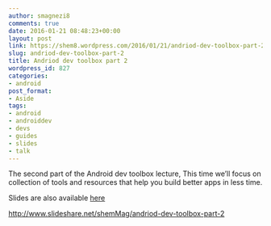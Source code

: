 ```yaml
---
author: smagnezi8
comments: true
date: 2016-01-21 08:48:23+00:00
layout: post
link: https://shem8.wordpress.com/2016/01/21/andriod-dev-toolbox-part-2/
slug: andriod-dev-toolbox-part-2
title: Andriod dev toolbox part 2
wordpress_id: 827
categories:
- android
post_format:
- Aside
tags:
- android
- androiddev
- devs
- guides
- slides
- talk
---
```


The second part of the Android dev toolbox lecture,
This time we’ll focus on collection of tools and resources that help you build better apps in less time.
<!--more-->

Slides are also available [here](https://docs.google.com/presentation/d/1GtJH_mBY6TM0yk2cQEYWW6yCntyi-6HfjuzTzt9nuhQ/pub?start=false&loop=false&delayms=30000)

http://www.slideshare.net/shemMag/andriod-dev-toolbox-part-2
